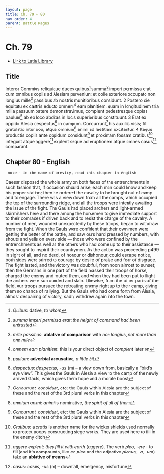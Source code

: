 ```yaml
---
layout: page
title: Ch. 79 + 80
nav_order: 4
parent: Battle Rages
---
```


# Ch. 79

- [Link to Latin Library](https://www.thelatinlibrary.com/caesar/gallic/gall7.shtml#79)

## Title 

Interea Commius reliquique duces quibus[^1] summa[^2] imperi permissa erat cum omnibus copiis ad Alesiam perveniunt et colle exteriore occupato non longius mille[^3] passibus ab nostris munitionibus considunt. 2 Postero die equitatu ex castris educto omnem[^4] eam planitiem, quam in longitudinem tria milia passuum patere demonstravimus, complent pedestresque copias paulum[^5] ab eo loco abditas in locis superioribus constituunt. 3 Erat ex oppido Alesia despectus[^6] in campum. Concurrunt[^7] his auxiliis visis; fit gratulatio inter eos, atque omnium[^8] animi ad laetitiam excitantur. 4 Itaque productis copiis ante oppidum considunt[^7] et proximam fossam cratibus[^9] integunt atque aggere[^10] explent seque ad eruptionem atque omnes casus[^11] comparant.


## Chapter 80 - English

     note - in the name of brevity, read this chapter in English

Caesar disposed the whole army on both faces of the entrenchments in such fashion that, if occasion should arise, each man could know and keep his proper station; then he ordered the cavalry to be brought out of camp and to engage. There was a view down from all the camps, which occupied the top of the surrounding ridge, and all the troops were intently awaiting the issue of the fight. The Gauls had placed archers and light-armed skirmishers here and there among the horsemen to give immediate support to their comrades if driven back and to resist the charge of the cavalry. A number of men, wounded unexpectedly by these troops, began to withdraw from the fight. When the Gauls were confident that their own men were getting the better of the battle, and saw ours hard pressed by numbers, with shouts and yells on every side — those who were confined by the entrenchments as well as the others who had come up to their assistance — they sought to inspirit their countrymen. As the action was proceeding  p499 in sight of all, and no deed, of honour or dishonour, could escape notice, both sides were stirred to courage by desire of praise and fear of disgrace. The fight lasted, and the victory was doubtful, from noon almost to sunset; then the Germans in one part of the field massed their troops of horse, charged the enemy and routed them, and when they had been put to flight the archers were surrounded and slain. Likewise, from the other parts of the field, our troops pursued the retreating enemy right up to their camp, giving them no chance of rallying. But the Gauls who had come forth from Alesia, almost despairing of victory, sadly withdrew again into the town.


[^1]: *Quibus*: dative, *to whom*

[^2]: *summa imperi permissa erat*: *the height of command had been entrusted*

[^3]: *mille passibus*: **ablative of comparison** with *non longius*, *not more than one mile*

[^4]: *omnem eam planitiem*: this is your direct object of *complent* later on

[^5]: *paulum*: **adverbial accusative**, *a little bit*

[^6]: *despectus*: *despectus, \-us* (m) – a view down from, basically a “bird’s eye view”. This gives the Gauls in Alesia a view to the camp of the newly arrived Gauls, which gives them hope and a morale boost

[^7]: *Concurrunt, considunt*, etc: the Gauls within Alesia are the subject of these and the rest of the 3rd plural verbs in this chapter

[^8]: *omnium animi*: *animi* is nominative, *the spirit of all of them*


[^9]: *Cratibus*: a *cratis* is another name for the wicker shields used normally to protect troops constructing siege works. They are used here to fill in the enemy ditch

[^10]: *aggere explent*: *they fill it with earth* (*aggere*). The verb *pleo, -ere* - to fill (and it's compounds, like *ex-pleo* and the adjective *plenus, -a, -um*) take an **ablative of means**

[^11]: *casus*: *casus, \-us* (m) – downfall, emergency, misfortune
